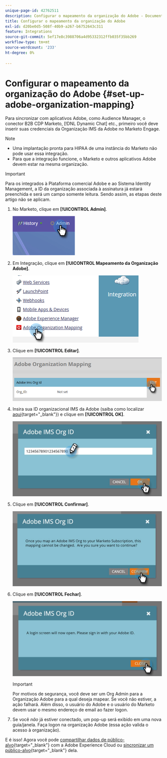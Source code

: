 ```yaml
---
unique-page-id: 42762511
description: Configurar o mapeamento da organização do Adobe - Documentação do Marketo - Documentação do produto
title: Configurar o mapeamento da organização do Adobe
exl-id: d20be0d5-508f-40b9-a267-b6752643c311
feature: Integrations
source-git-commit: 5ef17e8c3988706a4d95332312ffb035f35bb269
workflow-type: tm+mt
source-wordcount: '233'
ht-degree: 0%

---
```


# Configurar o mapeamento da organização do Adobe {#set-up-adobe-organization-mapping}

Para sincronizar com aplicativos Adobe, como Audience Manager, o conector B2B CDP Marketo, [!DNL Dynamic Chat] etc., primeiro você deve inserir suas credenciais da Organização IMS da Adobe no Marketo Engage.

>[!NOTE]
>
>* Uma implantação pronta para HIPAA de uma instância do Marketo não pode usar essa integração.
>* Para que a integração funcione, o Marketo e outros aplicativos Adobe devem estar na mesma organização.

>[!IMPORTANT]
>
>Para os integrados à Plataforma comercial Adobe e ao Sistema Identity Management, a ID da organização associada à assinatura já estará preenchida e será um campo somente leitura. Sendo assim, as etapas deste artigo não se aplicam.

1. No Marketo, clique em **[!UICONTROL Admin]**.

   ![](assets/set-up-adobe-experience-cloud-audience-sharing-1.png)

1. Em Integração, clique em **[!UICONTROL Mapeamento da Organização Adobe]**.

   ![](assets/set-up-adobe-experience-cloud-audience-sharing-2.png)

1. Clique em **[!UICONTROL Editar]**.

   ![](assets/set-up-adobe-experience-cloud-audience-sharing-3.png)

1. Insira sua ID organizacional IMS da Adobe (saiba como localizar [aqui](https://experienceleague.adobe.com/docs/control-panel/using/faq.html?lang=pt-BR){target="_blank"}) e clique em **[!UICONTROL OK]**.

   ![](assets/set-up-adobe-experience-cloud-audience-sharing-4.png)

1. Clique em **[!UICONTROL Confirmar]**.

   ![](assets/set-up-adobe-experience-cloud-audience-sharing-5.png)

1. Clique em **[!UICONTROL Fechar]**.

   ![](assets/set-up-adobe-experience-cloud-audience-sharing-6.png)

   >[!IMPORTANT]
   >
   >Por motivos de segurança, você deve ser um Org Admin para a Organização Adobe para a qual deseja mapear. Se você não estiver, a ação falhará. Além disso, o usuário do Adobe e o usuário do Marketo devem usar o mesmo endereço de email ao fazer logon.

1. Se você _não_ já estiver conectado, um pop-up será exibido em uma nova guia/janela. Faça logon na organização Adobe (essa ação valida o acesso à organização).

E é isso! Agora você pode [compartilhar dados de público-alvo](/help/marketo/product-docs/core-marketo-concepts/smart-lists-and-static-lists/static-lists/send-a-list-to-adobe-experience-cloud.md){target="_blank"} com a Adobe Experience Cloud ou [sincronizar um público-alvo](/help/marketo/product-docs/adobe-experience-cloud-integrations/sync-an-audience-from-adobe-experience-cloud.md){target="_blank"} dela.
